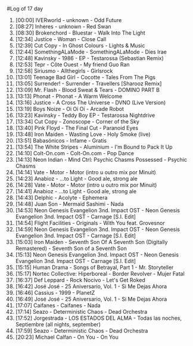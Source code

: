 #Log of 17 day

1. [00:00] IVERworld - unknown - Odd Future
1. [08:27] Inheres - unknown - Red Swan
1. [08:30] Brokenchord - Bluestar - Walk Into The Light
1. [12:34] Justice - Woman - Close Call
1. [12:39] Cut Copy - In Ghost Colours - Lights & Music
1. [12:44] SomethingALaMode - SomethingALaMode - Dies Irae
1. [12:48] Kavinsky - 1986 - EP - Testarossa (Sebastian Remix)
1. [12:53] Tepr - Côte Ouest - My friend Guo Ran
1. [12:58] Siriusmo - Allthegirls - Girlsrock
1. [13:01] Teenage Bad Girl - Cocotte - Tales From The Pigs
1. [13:05] Surrender! - Surrender - Travellers [Sharooz Remix]
1. [13:09] Mr. Flash - Blood Sweat & Tears - DOMINO PART B
1. [13:13] Phonat - Phonat - A Warm Welcome
1. [13:16] Justice - A Cross The Universe - DVNO (Live Version)
1. [13:19] Boys Noize - Oi Oi Oi - Arcade Robot
1. [13:23] Kavinsky - Teddy Boy EP - Testarossa Nightdrive
1. [13:34] Cut Copy - Zonoscope - Corner of the Sky
1. [13:40] Pink Floyd - The Final Cut - Paranoid Eyes
1. [13:48] Iron Maiden - Wasting Love - Holy Smoke (live)
1. [13:51] Babasónicos - Infame - Gratis
1. [13:54] The White Stripes - Aluminium - I'm Bound to Pack It Up
1. [14:10] Colt-On.com - Colt-On.com - Pop Dance
1. [14:13] Neon Indian - Mind Ctrl: Psychic Chasms Possessed - Psychic Chasms
1. [14:14] Vate - Motor - Motor (intro u outro mix por Minuit)
1. [14:23] Anabioz - ...to Light - Good ale, strong ale
1. [14:28] Vate - Motor - Motor (intro u outro mix por Minuit)
1. [14:41] Anabioz - ...to Light - Good ale, strong ale
1. [14:43] Delphic - Acolyte - Ephemera
1. [14:48] Juan Son - Mermaid Sashimi - Nada
1. [14:53] Neon Genesis Evangelion 3nd. Impact OST - Neon Genesis Evangelion 3nd. Impact OST - Carnage [S.I. Edit]
1. [14:54] Flight Facilities - Originals - With You feat. Grovesnor
1. [14:59] Neon Genesis Evangelion 3nd. Impact OST - Neon Genesis Evangelion 3nd. Impact OST - Carnage [S.I. Edit]
1. [15:03] Iron Maiden - Seventh Son Of A Seventh Son (Digitally Remastered) - Seventh Son of a Seventh Son
1. [15:13] Neon Genesis Evangelion 3nd. Impact OST - Neon Genesis Evangelion 3nd. Impact OST - Carnage [S.I. Edit]
1. [15:15] Human Drama - Songs of Betrayal, Part 1 - Mr. Storyteller
1. [15:17] Nortec Collective: Hiperboreal - Border Revolver - Mujer Fatal
1. [16:37] Def Leppard - Rock Nocivo - Let's Get Roked
1. [16:42] José José - 25 Aniversario, Vol. 1 - Si Me Dejas Ahora
1. [16:46] Cassius - 1999 - PlanetZ
1. [16:49] José José - 25 Aniversario, Vol. 1 - Si Me Dejas Ahora
1. [17:07] Caifanes - Caifanes - Nada
1. [17:14] Seazo - Deterministic Chaos - Dead Orchestra
1. [17:52] Jorgestrada - LOS ESTADOS DEL ALMA - Todas las noches, Septiembre (all nights, september)
1. [17:59] Seazo - Deterministic Chaos - Dead Orchestra
1. [20:23] Michael Calfan - On You - On You
